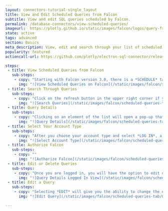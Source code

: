 ```yaml
---
layout: connectors-tutorial-single_layout
title: View and Edit Scheduled Queries from Falcon
subtitle: View and edit SQL queries scheduled by Falcon.
permalink: /database-connectors/view-scheduled-queries/
imageurl:  https://plotly.github.io/static/images/falcon/logos/query-from-falcon.png
state: active
tags: advanced
section: Basics
meta_description: View, edit and search through your list of scheduled queries created by Falcon.
popularity: featured
actioncall-url: https://github.com/plotly/electron-sql-connector/releases

steps:
 - title: View Scheduled Queries from Falcon
   sub-steps:
    - copy: "Starting with Falcon version 3.0, there is a *SCHEDULE* tab where you can view and edit scheduled queries. After logging into your plot.ly account, go to the *SCHEDULE* tab to see a list of all the queries you have scheduled using Falcon."
      img: "![View Scheduled Queries on Falcon](/static/images/falcon/scheduled-queries-tab/01-falcon-schedule-tab.png)"
 - title: Search Through Queries
   sub-steps:
    - copy: "Click on the refresh button in the upper right corner if you have updated any queries since opening Falcon. Now you can search through your queries by name or query using the search bar. The list below will be updated in real-time as you type."
      img: "![Search Queries](/static/images/falcon/scheduled-queries-tab/02-falcon-search-queries.png)"
 - title: Query Details
   sub-steps:
    - copy: "Clicking on an element of the list will open a pop-up that displays more details as well as the option to *LOG IN TO EDIT DETAILS*. Pushing this button will give you the option to log into Plotly Cloud or Plotly On-Premise."
      img: "![Query Details](/static/images/falcon/scheduled-queries-tab/03-query-details.png)"
 - title: Select Your Account Type
   sub-steps:
    - copy: "After you choose your account type and select *LOG IN*, a page in your browser will open asking you to log in and then authorize Falcon."
      img: "![Select Account Type](/static/images/falcon/scheduled-queries-tab/04-choose-plotly-account-type.png)"
 - title: Authorize Falcon
   sub-steps:
    - copy: ""
      img: "![Authorize Falcon](/static/images/falcon/scheduled-queries-tab/05-authorize-falcon-from-browser.png)"
 - title: Edit or Delete Queries
   sub-steps:
    - copy: "Once you are logged in, you will have the option to edit or delete your queries."
      img: "![Query Details Logged In View](/static/images/falcon/scheduled-queries-tab/06-query-details-logged-in-view.png)"
 - title: Edit a Query
   sub-steps:
    - copy: "Selecting *EDIT* will give you the ability to change the name, SQL syntax, and schedule of your query."
      img: "![Edit Query](/static/images/falcon/scheduled-queries-tab/07-edit-query.png)"

---
```

